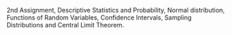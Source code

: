 2nd Assignment,
Descriptive Statistics and Probability,
Normal distribution,
Functions of Random Variables,
Confidence Intervals,
Sampling Distributions and Central Limit Theorem.
